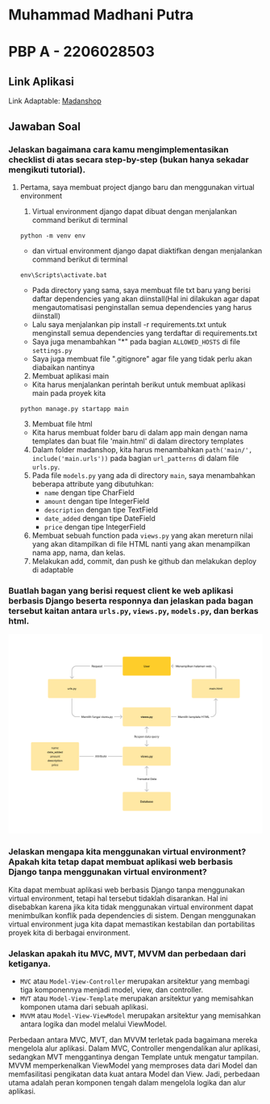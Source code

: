 # Muhammad Madhani Putra
# PBP A - 2206028503

## Link Aplikasi 
Link Adaptable: [Madanshop](https://madanshop.adaptable.app/main/)

## Jawaban Soal

### Jelaskan bagaimana cara kamu mengimplementasikan checklist di atas secara step-by-step (bukan hanya sekadar mengikuti tutorial).
1. Pertama, saya membuat project django baru dan menggunakan virtual environment
    1. Virtual environment django dapat dibuat dengan menjalankan command berikut di terminal
    ```
    python -m venv env
    ```
    - dan virtual environment django dapat diaktifkan dengan menjalankan command berikut di terminal 
    ```
    env\Scripts\activate.bat
    ```
    - Pada directory yang sama, saya membuat file txt baru yang berisi daftar dependencies yang akan diinstall(Hal ini dilakukan agar dapat mengautomatisasi penginstallan semua dependencies yang harus diinstall)
    - Lalu saya menjalankan pip install -r requirements.txt untuk menginstall semua dependencies yang terdaftar di requirements.txt
    - Saya juga menambahkan "*" pada bagian `ALLOWED_HOSTS` di file `settings.py`
    - Saya juga membuat file ".gitignore" agar file yang tidak perlu akan diabaikan nantinya

    2. Membuat aplikasi main
    - Kita harus menjalankan perintah berikut untuk membuat aplikasi main pada proyek kita
    ```
    python manage.py startapp main
    ```
    3. Membuat file html
    - Kita harus membuat folder baru di dalam app main dengan nama templates dan buat file 'main.html' di dalam directory templates
    4. Dalam folder madanshop, kita harus menambahkan `path('main/', include('main.urls'))` pada bagian `url_patterns` di dalam file `urls.py`. 
    5. Pada file `models.py` yang ada di directory `main`, saya menambahkan beberapa attribute yang dibutuhkan:
        - `name` dengan tipe CharField
        - `amount` dengan tipe IntegerField
        - `description` dengan tipe TextField
        - `date_added` dengan tipe DateField
        - `price` dengan tipe IntegerField
    6. Membuat sebuah function pada `views.py` yang akan mereturn nilai yang akan ditampilkan di file HTML nanti yang akan menampilkan nama app, nama, dan kelas.
    7. Melakukan add, commit, dan push ke github dan melakukan deploy di adaptable

### Buatlah bagan yang berisi request client ke web aplikasi berbasis Django beserta responnya dan jelaskan pada bagan tersebut kaitan antara `urls.py`, `views.py`, `models.py`, dan berkas html.
<img src='/Assets/Bagan.jpg'>

### Jelaskan mengapa kita menggunakan virtual environment? Apakah kita tetap dapat membuat aplikasi web berbasis Django tanpa menggunakan virtual environment?
Kita dapat membuat aplikasi web berbasis Django tanpa menggunakan virtual environment, tetapi hal tersebut tidaklah disarankan. Hal ini disebabkan karena jika kita tidak menggunakan virtual environment dapat menimbulkan konflik pada dependencies di sistem. Dengan menggunakan virtual environment juga kita dapat memastikan kestabilan dan portabilitas proyek kita di berbagai environment.

### Jelaskan apakah itu MVC, MVT, MVVM dan perbedaan dari ketiganya.
- `MVC` atau `Model-View-Controller` merupakan arsitektur yang membagi tiga komponennya menjadi model, view, dan controller.    
- `MVT` atau `Model-View-Template` merupakan arsitektur yang memisahkan komponen utama dari sebuah aplikasi.
- `MVVM` atau `Model-View-ViewModel` merupakan arsitektur yang memisahkan antara logika dan model melalui ViewModel.

Perbedaan antara MVC, MVT, dan MVVM terletak pada bagaimana mereka mengelola alur aplikasi. Dalam MVC, Controller mengendalikan alur aplikasi, sedangkan MVT menggantinya dengan Template untuk mengatur tampilan. MVVM memperkenalkan ViewModel yang memproses data dari Model dan memfasilitasi pengikatan data kuat antara Model dan View. Jadi, perbedaan utama adalah peran komponen tengah dalam mengelola logika dan alur aplikasi.